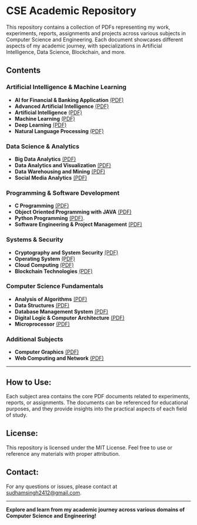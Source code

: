 # CSE Academic Repository

This repository contains a collection of PDFs representing my work, experiments, reports, assignments and projects across various subjects in Computer Science and Engineering. Each document showcases different aspects of my academic journey, with specializations in Artificial Intelligence, Data Science, Blockchain, and more.

## Contents

### Artificial Intelligence & Machine Learning
- **AI for Financial & Banking Application** [(PDF)](https://github.com/Sudham4444/academic_cse/blob/main/AI%20for%20Financial%20%26%20Banking%20Application.pdf)
- **Advanced Artificial Intelligence** [(PDF)](https://github.com/Sudham4444/academic_cse/blob/main/Advanced%20Artificial%20Intelligence.pdf)
- **Artificial Intelligence** [(PDF)](https://github.com/Sudham4444/academic_cse/blob/main/Artificial%20Intelligence.pdf)
- **Machine Learning** [(PDF)](https://github.com/Sudham4444/academic_cse/blob/main/Machine%20Learning.pdf)
- **Deep Learning** [(PDF)](https://github.com/Sudham4444/academic_cse/blob/main/Deep%20Learning.pdf)
- **Natural Language Processing** [(PDF)](https://github.com/Sudham4444/academic_cse/blob/main/Natural%20Language%20Processing.pdf)

### Data Science & Analytics
- **Big Data Analytics** [(PDF)](https://github.com/Sudham4444/academic_cse/blob/main/Big%20Data%20Analytics.pdf)
- **Data Analytics and Visualization** [(PDF)](https://github.com/Sudham4444/academic_cse/blob/main/Data%20Analytics%20and%20Visualization.pdf)
- **Data Warehousing and Mining** [(PDF)](https://github.com/Sudham4444/academic_cse/blob/main/Data%20Warehousing%20and%20Mining.pdf)
- **Social Media Analytics** [(PDF)](https://github.com/Sudham4444/academic_cse/blob/main/Social%20Media%20Analytics.pdf)

### Programming & Software Development
- **C Programming** [(PDF)](https://github.com/Sudham4444/academic_cse/blob/main/C%20programming.pdf)
- **Object Oriented Programming with JAVA** [(PDF)](https://github.com/Sudham4444/academic_cse/blob/main/Object%20Oriented%20Programming%20with%20JAVA.pdf)
- **Python Programming** [(PDF)](https://github.com/Sudham4444/academic_cse/blob/main/Python%20Programming.pdf).
- **Software Engineering & Project Management** [(PDF)](https://github.com/Sudham4444/academic_cse/blob/main/Software%20Engg.%20%26%20Project%20Management.pdf)

### Systems & Security
- **Cryptography and System Security** [(PDF)](https://github.com/Sudham4444/academic_cse/blob/main/Cryptography%20and%20System%20Security.pdf)
- **Operating System** [(PDF)](https://github.com/Sudham4444/academic_cse/blob/main/Operating%20System.pdf)
- **Cloud Computing** [(PDF)](https://github.com/Sudham4444/academic_cse/blob/main/Cloud%20Computing.pdf)
- **Blockchain Technologies** [(PDF)](https://github.com/Sudham4444/academic_cse/blob/main/Blockchain%20Technologies.pdf)
  
### Computer Science Fundamentals
- **Analysis of Algorithms** [(PDF)](https://github.com/Sudham4444/academic_cse/blob/main/Analysis%20of%20Algorithm.pdf)
- **Data Structures** [(PDF)](https://github.com/Sudham4444/academic_cse/blob/main/Data%20Structure.pdf)
- **Database Management System** [(PDF)](https://github.com/Sudham4444/academic_cse/blob/main/Database%20Management%20System.pdf)
- **Digital Logic & Computer Architecture** [(PDF)](https://github.com/Sudham4444/academic_cse/blob/main/Digital%20Logic%20%26%20Computer%20Architecture.pdf)
- **Microprocessor** [(PDF)](https://github.com/Sudham4444/academic_cse/blob/main/Microprocessor.pdf)

### Additional Subjects
- **Computer Graphics** [(PDF)](https://github.com/Sudham4444/academic_cse/blob/main/Computer%20Graphics.pdf)
- **Web Computing and Network** [(PDF)](https://github.com/Sudham4444/academic_cse/blob/main/Web%20Computing%20and%20Network.pdf)

---

## How to Use:
Each subject area contains the core PDF documents related to experiments, reports, or assignments. The documents can be referenced for educational purposes, and they provide insights into the practical aspects of each field of study.

## License:
This repository is licensed under the MIT License. Feel free to use or reference any materials with proper attribution.

## Contact:
For any questions or issues, please contact at sudhamsingh2412@gmail.com.

---

**Explore and learn from my academic journey across various domains of Computer Science and Engineering!**
